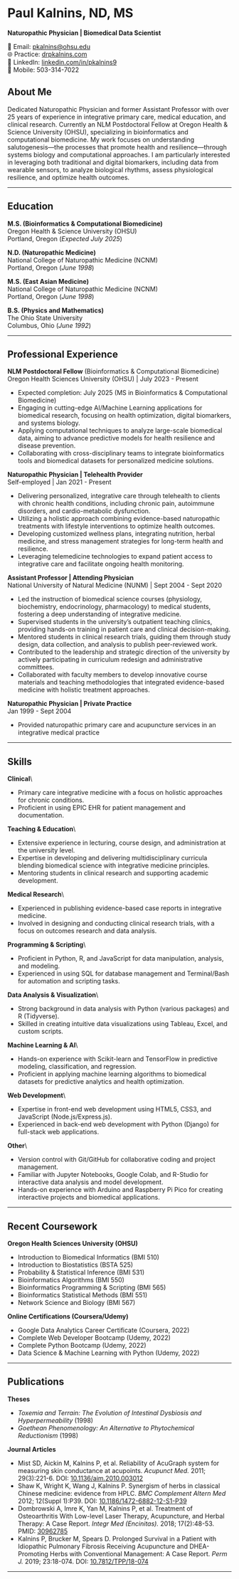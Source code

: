 # Paul Kalnins, ND, MS  
**Naturopathic Physician | Biomedical Data Scientist**  

📧 Email: pkalnins@ohsu.edu  
🌐 Practice: [drpkalnins.com](https://drpkalnins.com)  
🔗 LinkedIn: [linkedin.com/in/pkalnins9](https://linkedin.com/in/pkalnins9)  
📱 Mobile: 503-314-7022  

## About Me  
Dedicated Naturopathic Physician and former Assistant Professor with over 25 years of experience in integrative primary care, medical education, and clinical research. Currently an NLM Postdoctoral Fellow at Oregon Health & Science University (OHSU), specializing in bioinformatics and computational biomedicine. My work focuses on understanding salutogenesis—the processes that promote health and resilience—through systems biology and computational approaches. I am particularly interested in leveraging both traditional and digital biomarkers, including data from wearable sensors, to analyze biological rhythms, assess physiological resilience, and optimize health outcomes.

---

## Education  
**M.S. (Bioinformatics & Computational Biomedicine)**\
Oregon Health & Science University (OHSU)\
Portland, Oregon (*Expected July 2025*)

**N.D. (Naturopathic Medicine)**\
National College of Naturopathic Medicine (NCNM)\
Portland, Oregon (*June 1998*)

**M.S. (East Asian Medicine)**\
National College of Naturopathic Medicine (NCNM)\
Portland, Oregon (*June 1998*)

**B.S. (Physics and Mathematics)**\
The Ohio State University\
Columbus, Ohio (*June 1992*)

---

## Professional Experience  
**NLM Postdoctoral Fellow** (Bioinformatics & Computational Biomedicine)\
Oregon Health Sciences University (OHSU) | July 2023 - Present
- Expected completion: July 2025 (MS in Bioinformatics & Computational Biomedicine)
- Engaging in cutting-edge AI/Machine Learning applications for biomedical research, focusing on health optimization, digital biomarkers, and systems biology.
- Applying computational techniques to analyze large-scale biomedical data, aiming to advance predictive models for health resilience and disease prevention.
- Collaborating with cross-disciplinary teams to integrate bioinformatics tools and biomedical datasets for personalized medicine solutions.

**Naturopathic Physician | Telehealth Provider**  
Self-employed | Jan 2021 - Present
- Delivering personalized, integrative care through telehealth to clients with chronic health conditions, including chronic pain, autoimmune disorders, and cardio-metabolic dysfunction.
- Utilizing a holistic approach combining evidence-based naturopathic treatments with lifestyle interventions to optimize health outcomes.
- Developing customized wellness plans, integrating nutrition, herbal medicine, and stress management strategies for long-term health and resilience.
- Leveraging telemedicine technologies to expand patient access to integrative care and facilitate ongoing health monitoring.

**Assistant Professor | Attending Physician**  
National University of Natural Medicine (NUNM) | Sept 2004 - Sept 2020
- Led the instruction of biomedical science courses (physiology, biochemistry, endocrinology, pharmacology) to medical students, fostering a deep understanding of integrative medicine.
- Supervised students in the university’s outpatient teaching clinics, providing hands-on training in patient care and clinical decision-making.
- Mentored students in clinical research trials, guiding them through study design, data collection, and analysis to publish peer-reviewed work.
- Contributed to the leadership and strategic direction of the university by actively participating in curriculum redesign and administrative committees.
- Collaborated with faculty members to develop innovative course materials and teaching methodologies that integrated evidence-based medicine with holistic treatment approaches.

**Naturopathic Physician | Private Practice**  
Jan 1999 - Sept 2004
- Provided naturopathic primary care and acupuncture services in an integrative medical practice  

---

## Skills  
**Clinical**\
- Primary care integrative medicine with a focus on holistic approaches for chronic conditions.
- Proficient in using EPIC EHR for patient management and documentation.

**Teaching & Education**\
- Extensive experience in lecturing, course design, and administration at the university level.
- Expertise in developing and delivering multidisciplinary curricula blending biomedical science with integrative medicine principles.
- Mentoring students in clinical research and supporting academic development.

**Medical Research**\
- Experienced in publishing evidence-based case reports in integrative medicine.
- Involved in designing and conducting clinical research trials, with a focus on outcomes research and data analysis.

**Programming & Scripting**\
- Proficient in Python, R, and JavaScript for data manipulation, analysis, and modeling.
- Experienced in using SQL for database management and Terminal/Bash for automation and scripting tasks.

**Data Analysis & Visualization**\
- Strong background in data analysis with Python (various packages) and R (Tidyverse).
- Skilled in creating intuitive data visualizations using Tableau, Excel, and custom scripts.

**Machine Learning & AI**\
- Hands-on experience with Scikit-learn and TensorFlow in predictive modeling, classification, and regression.
- Proficient in applying machine learning algorithms to biomedical datasets for predictive analytics and health optimization.

**Web Development**\
- Expertise in front-end web development using HTML5, CSS3, and JavaScript (Node.js/Express.js).
- Experienced in back-end web development with Python (Django) for full-stack web applications.

**Other**\
- Version control with Git/GitHub for collaborative coding and project management.
- Familiar with Jupyter Notebooks, Google Colab, and R-Studio for interactive data analysis and model development.
- Hands-on experience with Arduino and Raspberry Pi Pico for creating interactive projects and biomedical applications.

---

## Recent Coursework  
**Oregon Health Sciences University (OHSU)** 
- Introduction to Biomedical Informatics (BMI 510)  
- Introduction to Biostatistics (BSTA 525)  
- Probability & Statistical Inference (BMI 531)  
- Bioinformatics Algorithms (BMI 550)  
- Bioinformatics Programming & Scripting (BMI 565)  
- Bioinformatics Statistical Methods (BMI 551)  
- Network Science and Biology (BMI 567)  

**Online Certifications (Coursera/Udemy)**  
- Google Data Analytics Career Certificate (Coursera, 2022)  
- Complete Web Developer Bootcamp (Udemy, 2022)  
- Complete Python Bootcamp (Udemy, 2022)  
- Data Science & Machine Learning with Python (Udemy, 2022)  

---

## Publications  
**Theses**  
- *Toxemia and Terrain: The Evolution of Intestinal Dysbiosis and Hyperpermeability* (1998)  
- *Goethean Phenomenology: An Alternative to Phytochemical Reductionism* (1998)  

**Journal Articles**  
- Mist SD, Aickin M, Kalnins P, et al. Reliability of AcuGraph system for measuring skin conductance at acupoints. *Acupunct Med.* 2011; 29(3):221-6. DOI: [10.1136/aim.2010.003012](https://doi.org/10.1136/aim.2010.003012)  
- Shaw K, Wright K, Wang J, Kalnins P. Synergism of herbs in classical Chinese medicine: evidence from HPLC. *BMC Complement Altern Med* 2012; 12(Suppl 1):P39. DOI: [10.1186/1472-6882-12-S1-P39](https://doi.org/10.1186/1472-6882-12-S1-P39)  
- Dombrowski A, Imre K, Yan M, Kalnins P, et al. Treatment of Osteoarthritis With Low-level Laser Therapy, Acupuncture, and Herbal Therapy: A Case Report. *Integr Med (Encinitas).* 2018; 17(2):48-53. PMID: [30962785](https://www.ncbi.nlm.nih.gov/pmc/articles/PMC6396761/)  
- Kalnins P, Brucker M, Spears D. Prolonged Survival in a Patient with Idiopathic Pulmonary Fibrosis Receiving Acupuncture and DHEA-Promoting Herbs with Conventional Management: A Case Report. *Perm J.* 2019; 23:18-074. DOI: [10.7812/TPP/18-074](https://doi.org/10.7812/TPP/18-074)  

---
